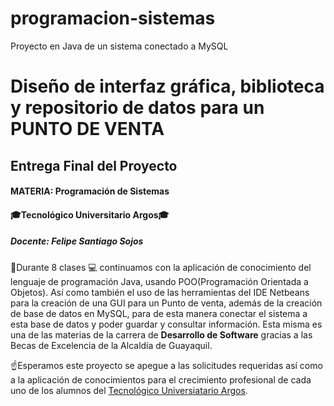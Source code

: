 # programacion-sistemas
Proyecto en Java de un sistema conectado a MySQL

# Diseño de interfaz gráfica, biblioteca y repositorio de datos para un PUNTO DE VENTA
## Entrega Final del Proyecto

#### MATERIA: Programación de Sistemas

#### :mortar_board:Tecnológico Universitario Argos:mortar_board:

##### Docente: Felipe Santiago Sojos

:calendar:Durante 8 clases :computer: continuamos con la aplicación de conocimiento del lenguaje de programación Java, usando POO(Programación Orientada a Objetos).
Así como también el uso de las herramientas del IDE Netbeans para la creación de una GUI para un Punto de venta, además de la creación de base de datos en MySQL, 
para de esta manera conectar el sistema a esta base de datos y poder guardar y consultar información.
Esta misma es una de las materias de la carrera de **Desarrollo de Software** gracias a las Becas de Excelencia de la Alcaldía de Guayaquil.

:point_up:Esperamos este proyecto se apegue a las solicitudes requeridas así como a la aplicación de conocimientos para el crecimiento profesional de cada uno
de los alumnos del [Tecnológico Universiatario Argos](https://www.tecnologicoargos.edu.ec/).
